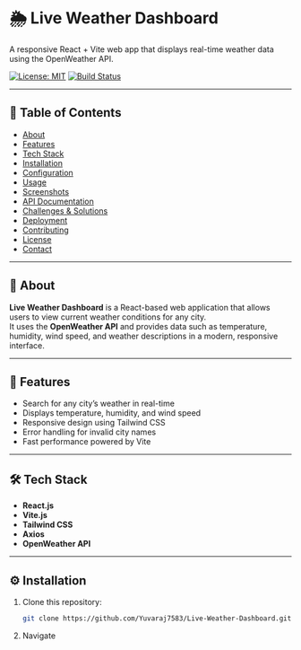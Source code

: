 # 🌦️ Live Weather Dashboard
A responsive React + Vite web app that displays real-time weather data using the OpenWeather API.

[![License: MIT](https://img.shields.io/badge/License-MIT-yellow.svg)](LICENSE)
[![Build Status](https://img.shields.io/badge/build-passing-brightgreen.svg)](https://github.com/Yuvaraj7583/Live-Weather-Dashboard)

---

## 📑 Table of Contents
- [About](#about)
- [Features](#features)
- [Tech Stack](#tech-stack)
- [Installation](#installation)
- [Configuration](#configuration)
- [Usage](#usage)
- [Screenshots](#screenshots)
- [API Documentation](#api-documentation)
- [Challenges & Solutions](#challenges--solutions)
- [Deployment](#deployment)
- [Contributing](#contributing)
- [License](#license)
- [Contact](#contact)

---

## 🧩 About
**Live Weather Dashboard** is a React-based web application that allows users to view current weather conditions for any city.  
It uses the **OpenWeather API** and provides data such as temperature, humidity, wind speed, and weather descriptions in a modern, responsive interface.

---

## 🚀 Features
- Search for any city’s weather in real-time  
- Displays temperature, humidity, and wind speed  
- Responsive design using Tailwind CSS  
- Error handling for invalid city names  
- Fast performance powered by Vite  

---

## 🛠️ Tech Stack
- **React.js**
- **Vite.js**
- **Tailwind CSS**
- **Axios**
- **OpenWeather API**

---

## ⚙️ Installation

1. Clone this repository:
   ```bash
   git clone https://github.com/Yuvaraj7583/Live-Weather-Dashboard.git
2. Navigate  
